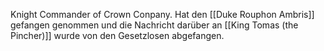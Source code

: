 Knight Commander of Crown Conpany. Hat den [[Duke Rouphon Ambris]] gefangen genommen und die Nachricht darüber an [[King Tomas (the Pincher)]] wurde von den Gesetzlosen abgefangen.